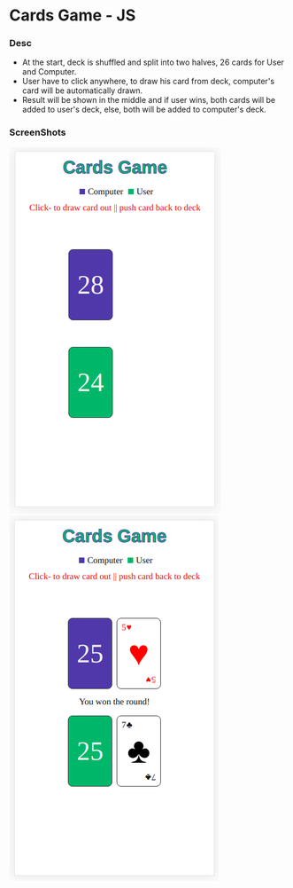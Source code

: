 # Cards Game - JS

### Desc

- At the start, deck is shuffled and split into two halves, 26 cards for User and Computer.
- User have to click anywhere, to draw his card from deck, computer's card will be automatically drawn.
- Result will be shown in the middle and if user wins, both cards will be added to user's deck, else, both will be added to computer's deck.

### ScreenShots

<img src="./img/1.png" alt="No card Drawn">
<img src="./img/2.png" alt="Cards Drawn">
